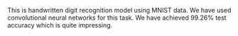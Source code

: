 This is handwritten digit recognition model using MNIST data. We have used convolutional neural networks for this task. We have achieved 99.26% test accuracy which is quite impressing.
